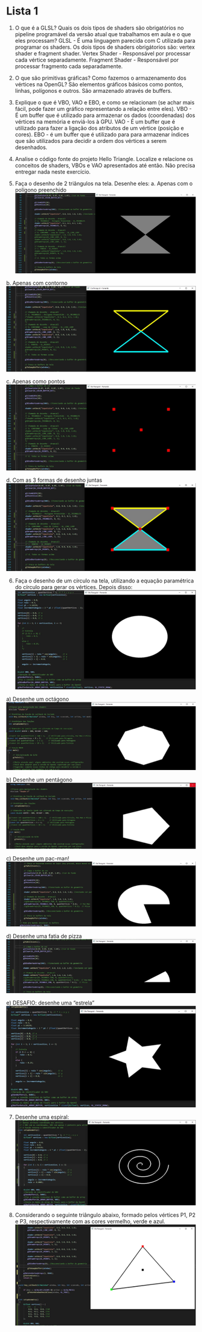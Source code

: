 # Lista 1 #

1. O que é a GLSL? Quais os dois tipos de shaders são obrigatórios no pipeline programável da versão atual que trabalhamos em aula e o que eles processam?
   GLSL - É uma linguagem parecida com C utilizada para programar os shaders. Os dois tipos de shaders obrigátorios são: vertex shader e fragment shader.
   Vertex Shader - Responsável por processar cada vértice separadamente.
   Fragment Shader - Responsável por processar fragmento cada separadamente.

2. O que são primitivas gráficas? Como fazemos o armazenamento dos vértices na OpenGL?
   São elementos gráficos básicos como pontos, linhas, polígonos e outros. São armazenado através de buffers.
   
4. Explique o que é VBO, VAO e EBO, e como se relacionam (se achar mais fácil, pode fazer um gráfico representando a relação entre eles).
   VBO - É um buffer que é utilizado para armazenar os dados (coordenadas) dos vértices na memória e enviá-los à GPU.
   VAO - É um buffer que é utilizado para fazer a ligação dos atributos de um vértice (posição e cores).
   EBO - é um buffer que é utilizado para para armazenar índices que são utilizados para decidir a ordem dos vértices a serem desenhados.

5. Analise o código fonte do projeto Hello Triangle. Localize e relacione os conceitos de shaders, VBOs e VAO apresentados até então. Não precisa entregar nada neste exercício.

6. Faça o desenho de 2 triângulos na tela. Desenhe eles:
a. Apenas com o polígono preenchido
![image](/Lista1/Prints/5a.jpg)

b. Apenas com contorno
![image](/Lista1/Prints/5b.jpg)

c. Apenas como pontos
![image](/Lista1/Prints/5c.jpg)

d. Com as 3 formas de desenho juntas
![image](/Lista1/Prints/5d.jpg)

6. Faça o desenho de um círculo na tela, utilizando a equação paramétrica do círculo para gerar os vértices. Depois disso:
![image](/Lista1/Prints/6.jpg)

a) Desenhe um octágono
![image](/Lista1/Prints/6a.jpg)

b) Desenhe um pentágono
![image](/Lista1/Prints/6b.jpg)

c) Desenhe um pac-man!
![image](/Lista1/Prints/6c.jpg)

d) Desenhe uma fatia de pizza
![image](/Lista1/Prints/6d.jpg)

e) DESAFIO: desenhe uma “estrela”
![image](/Lista1/Prints/6e.jpg)

7. Desenhe uma espiral:
![image](/Lista1/Prints/7.jpg)

8. Considerando o seguinte triângulo abaixo, formado pelos vértices P1, P2 e P3, respectivamente com as cores vermelho, verde e azul.
![image](/Lista1/Prints/8.jpg)
